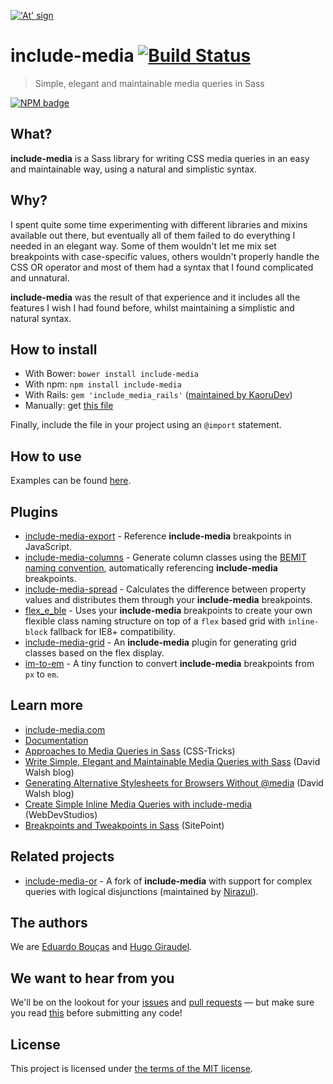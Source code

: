 <a href="http://include-media.com">!['At' sign](http://include-media.com/assets/images/logo.png)</a>

# include-media [![Build Status](https://travis-ci.org/eduardoboucas/include-media.svg?branch=master)](https://travis-ci.org/eduardoboucas/include-media)
> Simple, elegant and maintainable media queries in Sass

[![NPM badge](https://nodei.co/npm/include-media.png)](https://www.npmjs.com/package/include-media)

## What?

**include-media** is a Sass library for writing CSS media queries in an easy and maintainable way, using a natural and simplistic syntax.

## Why?

I spent quite some time experimenting with different libraries and mixins available out there, but eventually all of them failed to do everything I needed in an elegant way. Some of them wouldn't let me mix set breakpoints with case-specific values, others wouldn't properly handle the CSS OR operator and most of them had a syntax that I found complicated and unnatural.

**include-media** was the result of that experience and it includes all the features I wish I had found before, whilst maintaining a simplistic and natural syntax.

## How to install

- With Bower: `bower install include-media`
- With npm: `npm install include-media`
- With Rails: `gem 'include_media_rails'` ([maintained by KaoruDev](https://github.com/KaoruDev/include_media_rails))
- Manually: get [this file](https://raw.githubusercontent.com/eduardoboucas/include-media/master/dist/_include-media.scss)

Finally, include the file in your project using an `@import` statement.

## How to use

Examples can be found [here](http://include-media.com/#features).

## Plugins

- [include-media-export](https://github.com/eduardoboucas/include-media-export) - Reference **include-media** breakpoints in JavaScript.
- [include-media-columns](https://github.com/eduardoboucas/include-media-columns) - Generate column classes using the [BEMIT naming convention](http://csswizardry.com/2015/08/bemit-taking-the-bem-naming-convention-a-step-further/), automatically referencing **include-media** breakpoints.
- [include-media-spread](https://github.com/jackmcpickle/include-media-spread) - Calculates the difference between property values and distributes them through your **include-media** breakpoints.
- [flex_e_ble](https://github.com/jackmcpickle/flex_e_ble) - Uses your **include-media** breakpoints to create your own flexible class naming structure on top of a `flex` based grid with `inline-block` fallback for IE8+ compatibility.
- [include-media-grid](https://github.com/tszarzynski/include-media-grid) - An **include-media** plugin for generating grid classes based on the flex display.
- [im-to-em](https://gist.github.com/eduardoboucas/84144cd85cbd2ad4db1ca8b902585ca0) - A tiny function to convert **include-media** breakpoints from `px` to `em`.

## Learn more

- [include-media.com](http://include-media.com)
- [Documentation](http://include-media.com/documentation/)
- [Approaches to Media Queries in Sass](https://css-tricks.com/approaches-media-queries-sass/) (CSS-Tricks)
- [Write Simple, Elegant and Maintainable Media Queries with Sass](http://davidwalsh.name/sass-media-query) (David Walsh blog)
- [Generating Alternative Stylesheets for Browsers Without @media](http://davidwalsh.name/generating-alternative-stylesheets-browsers-media) (David Walsh blog)
- [Create Simple Inline Media Queries with include-media](http://webdevstudios.com/2015/05/18/create-simple-inline-media-queries-include-media/) (WebDevStudios)
- [Breakpoints and Tweakpoints in Sass](http://www.sitepoint.com/breakpoints-tweakpoints-sass/) (SitePoint)

## Related projects

- [include-media-or](https://github.com/Nirazul/include-media-or) - A fork of **include-media** with support for complex queries with logical disjunctions (maintained by [Nirazul](https://github.com/Nirazul)).

## The authors

We are [Eduardo Bouças](https://twitter.com/eduardoboucas) and [Hugo Giraudel](https://twitter.com/hugogiraudel).

## We want to hear from you

We'll be on the lookout for your [issues](https://github.com/eduardoboucas/include-media/issues) and [pull requests](https://github.com/eduardoboucas/include-media/pulls) — but make sure you read [this](https://github.com/eduardoboucas/include-media/blob/master/CONTRIBUTING.md) before submitting any code!

## License

This project is licensed under [the terms of the MIT license](https://github.com/eduardoboucas/include-media/blob/master/LICENSE.md).
